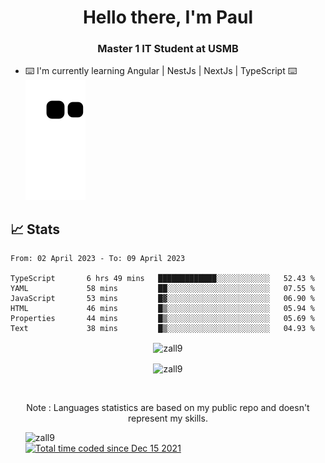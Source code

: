 <h1 align="center">Hello there, I'm Paul</h1> 
<h3 align="center">Master 1 IT Student at USMB </h3>

- ⌨️ I'm currently learning Angular | NestJs | NextJs | TypeScript ⌨️
![Alt text](https://raw.githubusercontent.com/zall9/zall9/output/github-contribution-grid-snake.svg)

## 📈 Stats



<!--START_SECTION:waka-->

```text
From: 02 April 2023 - To: 09 April 2023

TypeScript       6 hrs 49 mins   █████████████░░░░░░░░░░░░   52.43 %
YAML             58 mins         ██░░░░░░░░░░░░░░░░░░░░░░░   07.55 %
JavaScript       53 mins         █▓░░░░░░░░░░░░░░░░░░░░░░░   06.90 %
HTML             46 mins         █▒░░░░░░░░░░░░░░░░░░░░░░░   05.94 %
Properties       44 mins         █▒░░░░░░░░░░░░░░░░░░░░░░░   05.69 %
Text             38 mins         █▒░░░░░░░░░░░░░░░░░░░░░░░   04.93 %
```

<!--END_SECTION:waka-->
<p  align="center"><img align="center" src="https://github-readme-streak-stats.herokuapp.com/?user=zall9&theme=tokyonight" alt="zall9" /></p>
<p  align="center"><img align="center" src="https://github-readme-stats.vercel.app/api/top-langs?username=zall9&show_icons=true&locale=en&layout=compact&theme=tokyonight" alt="zall9" /></p>
<br>
<p  align="center">Note : Languages statistics are based on my public repo and doesn't represent my skills.</p>
<p>
  <ul style="list-style-type: none;">
    <li align="left"><img src="https://komarev.com/ghpvc/?username=zall9&label=Profile%20views&color=0e75b6&style=for-the-badge" alt="zall9" /></li>
    <li align="left"> <a href="https://wakatime.com/@7e787948-bc72-4702-af7b-d57420a332e8"><img src="https://wakatime.com/badge/user/7e787948-bc72-4702-af7b-d57420a332e8.svg?style=for-the-badge" alt="Total time coded since Dec 15 2021" /></a> </li>
  </ul>
</p>

